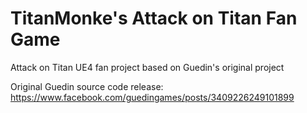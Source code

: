 # TitanMonke's Attack on Titan Fan Game
Attack on Titan UE4 fan project based on Guedin's original project

Original Guedin source code release: https://www.facebook.com/guedingames/posts/3409226249101899
